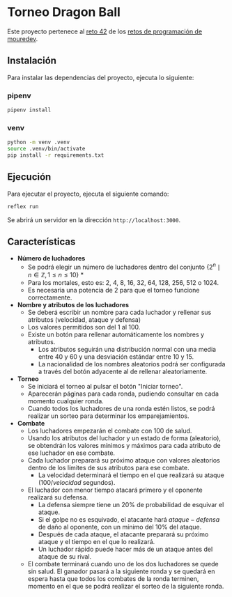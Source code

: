 # Torneo Dragon Ball

Este proyecto pertenece al [reto 42](https://github.com/mouredev/roadmap-retos-programacion/blob/main/Roadmap/42%20-%20TORNEO%20DRAGON%20BALL/ejercicio.md) de los [retos de programación de mouredev](https://retosdeprogramacion.com/).

## Instalación

Para instalar las dependencias del proyecto, ejecuta lo siguiente:

### pipenv

```bash
pipenv install
```

### venv

```bash
python -m venv .venv
source .venv/bin/activate
pip install -r requirements.txt
```

## Ejecución

Para ejecutar el proyecto, ejecuta el siguiente comando:

```bash
reflex run
```

Se abrirá un servidor en la dirección `http://localhost:3000`.

## Características

- **Número de luchadores**
  - Se podrá elegir un número de luchadores dentro del conjunto $\{ 2^n \mid n \in \mathbb{Z}, 1 \leq n \leq 10 \}$ *
  - Para los mortales, esto es: 2, 4, 8, 16, 32, 64, 128, 256, 512 o 1024.
  - Es necesaria una potencia de 2 para que el torneo funcione correctamente.
- **Nombre y atributos de los luchadores**
  - Se deberá escribir un nombre para cada luchador y rellenar sus atributos (velocidad, ataque y defensa)
  - Los valores permitidos son del 1 al 100.
  - Existe un botón para rellenar automáticamente los nombres y atributos.
    - Los atributos seguirán una distribución normal con una media entre 40 y 60 y una desviación estándar entre 10 y 15.
    - La nacionalidad de los nombres aleatorios podrá ser configurada a través del botón adyacente al de rellenar aleatoriamente.
- **Torneo**
  - Se iniciará el torneo al pulsar el botón "Iniciar torneo".
  - Aparecerán páginas para cada ronda, pudiendo consultar en cada momento cualquier ronda.
  - Cuando todos los luchadores de una ronda estén listos, se podrá realizar un sorteo para determinar los emparejamientos.
- **Combate**
  - Los luchadores empezarán el combate con 100 de salud.
  - Usando los atributos del luchador y un estado de forma (aleatorio), se obtendrán los valores mínimos y máximos para cada atributo de ese luchador en ese combate.
  - Cada luchador preparará su próximo ataque con valores aleatorios dentro de los límites de sus atributos para ese combate.
    - La velocidad determinará el tiempo en el que realizará su ataque ($100/velocidad$ segundos).
  - El luchador con menor tiempo atacará primero y el oponente realizará su defensa.
    - La defensa siempre tiene un 20% de probabilidad de esquivar el ataque.
    - Si el golpe no es esquivado, el atacante hará $ataque - defensa$ de daño al oponente, con un mínimo del 10% del ataque.
    - Después de cada ataque, el atacante preparará su próximo ataque y el tiempo en el que lo realizará.
    - Un luchador rápido puede hacer más de un ataque antes del ataque de su rival.
  - El combate terminará cuando uno de los dos luchadores se quede sin salud. El ganador pasará a la siguiente ronda y se quedará en espera hasta que todos los combates de la ronda terminen, momento en el que se podrá realizar el sorteo de la siguiente ronda.

